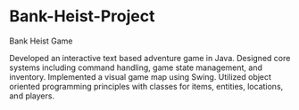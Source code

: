 # Bank-Heist-Project
Bank Heist Game

Developed an interactive text based adventure game in Java. Designed core systems including command handling, game state management, and inventory. Implemented a visual game map using Swing. Utilized object oriented programming principles with classes for items, entities, locations, and players.
